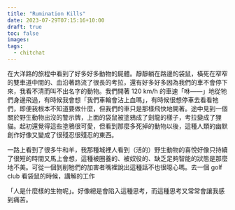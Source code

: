 ```yaml
---
title: "Rumination Kills"
date: 2023-07-29T07:15:16+10:00
draft: true
toc: false
images:
tags:
  - chitchat
---
```


在大洋路的旅程中看到了好多好多動物的屍體。靜靜躺在路邊的袋鼠，橫死在窄窄的雙車道中間的、血沿著路流了很長的考拉，還有好多好多因為我們的車不會停下來，我看不清而叫不出名字的動物。我們開著 120 km/h 的車速「咻——」地從牠們身邊飛過，有時候我會想「我們車輪會沾上血嗎」，有時候很想停車去看看牠們，即便我根本不知道要做什麼，但我們的車只是那樣飛快地開著。途中見到一個關於野生動物出沒的警示牌，上面的袋鼠被塗鴉成了劍龍的樣子，考拉變成了狸貓。起初還覺得這些塗鴉很可愛，但看到那麼多死掉的動物以後，這種人類的幽默創作好像又變成了很殘忍很殘忍的東西。

一路上看到了很多牛和羊，我那種城裡人看到（活的）野生動物的喜悅好像只持續了很短的時間又馬上會想，這種被圈養的、被奴役的、缺乏足夠智能的狀態是那麼地不美。可從一個剝削牠們的加害者嘴裡說出這種話不也很噁心嗎。去一個 golf club 看袋鼠的時候，講解的工作

「人是什麼樣的生物呢」。好像總是會陷入這種思考，而這種思考又常常會讓我感到痛苦。
